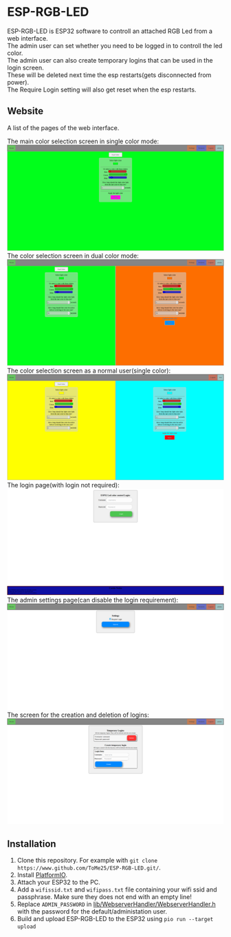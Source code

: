 # ESP-RGB-LED
ESP-RGB-LED is ESP32 software to controll an attached RGB Led from a web interface.<br/>
The admin user can set whether you need to be logged in to controll the led color.<br/>
The admin user can also create temporary logins that can be used in the login screen.<br/>
These will be deleted next time the esp restarts(gets disconnected from power).<br>
The Require Login setting will also get reset when the esp restarts.

## Website
A list of the pages of the web interface.

The main color selection screen in single color mode:<br/>
![Esp32_Led_color_control](https://raw.githubusercontent.com/ToMe25/ESP-RGB-LED/master/images/Esp32_Led_color_control.png)
The color selection screen in dual color mode:<br/>
![Esp32_Led_dual_color_control](https://raw.githubusercontent.com/ToMe25/ESP-RGB-LED/master/images/Esp32_Led_dual_color_control.png)
The color selection screen as a normal user(single color):<br/>
![Esp32_Led_temp_session_color_control](https://raw.githubusercontent.com/ToMe25/ESP-RGB-LED/master/images/Esp32_Led_temp_session_color_control.png)
The login page(with login not required):<br>
![Login](https://raw.githubusercontent.com/ToMe25/ESP-RGB-LED/master/images/Login.png)
The admin settings page(can disable the login requirement):<br/>
![Settings](https://raw.githubusercontent.com/ToMe25/ESP-RGB-LED/master/images/Settings.png)
The screen for the creation and deletion of logins:<br>
![Temporary_Sessions](https://raw.githubusercontent.com/ToMe25/ESP-RGB-LED/master/images/Temporary_Sessions.png)

## Installation
1. Clone this repository. For example with `git clone https://www.github.com/ToMe25/ESP-RGB-LED.git/`.
2. Install [PlatformIO](https://docs.platformio.org/en/latest/core/installation.html).
3. Attach your ESP32 to the PC.
4. Add a `wifissid.txt` and `wifipass.txt` file containing your wifi ssid and passphrase. Make sure they does not end with an empty line!
5. Replace `ADMIN_PASSWORD` in [lib/WebserverHandler/WebserverHandler.h](https://github.com/ToMe25/ESP-RGB-LED/blob/master/lib/WebserverHandler/WebserverHandler.h) with the password for the default/administation user.
6. Build and upload ESP-RGB-LED to the ESP32 using `pio run --target upload`
